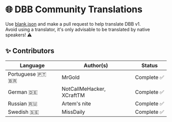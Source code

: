 # 🌐 DBB Community Translations
Use [blank.json](blank.json) and make a pull request to help translate DBB v1.<br>
Avoid using a translator, it's only advisable to be translated by native speakers! ⚠️

## ✨ Contributors
| Language        | Author(s)                 | Status      |
| --------------- | ------------------------- | ----------- |
| Portuguese 🇵🇹 🇧🇷 | MrGold                    | Complete ✅ |
| German 🇩🇪       | NotCallMeHacker, XCraftTM | Complete ✅ |
| Russian 🇷🇺      | Artem's nite              | Complete ✅ |
| Swedish 🇸🇪      | MissDaily                  | Complete ✅|
